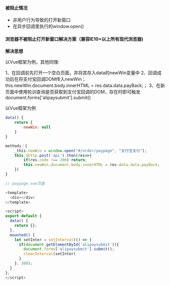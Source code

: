 #### **被阻止情况**

+ 非用户行为导致的打开新窗口
+ 在异步回调里执行的window.open()



#### **浏览器不被阻止打开新窗口解决方案（兼容IE10+以上所有现代浏览器)**

**解决思想**

以Vue框架为例，其他同理:

1、在回调前先打开一个空白页面，并将其存入data的newWin变量中
2、回调成功后在将支付宝回调DOM传入newWin；this.newWin.document.body.innerHTML = res.data.data.payBack;； 
3、在新页面中使用轮训查询是否获取到支付宝回调的DOM，存在时即可触发document.forms['alipaysubmit'].submit()



以Vue框架为例

```js
data() {
    return {
        newWin: null
    }
}

methods：{
    _this.newWin = window.open("#/order/paypage", "支付宝支付");
    this.$http.post('api').then(res=>{
        if(res.code !== 200) return;
        this.newWin.document.body.innerHTML = res.data.data.payBack;
    })
}
```

```js
// paypage.vue页面

<template>
  <div></div>
</template>

<script>
export default {
  data() {
    return {};
  },
  mounted() {
	let setInter = setInterval(() => {
      if(document.getElementById('alipaysubmit')){
        document.forms['alipaysubmit'].submit();
        clearInterval(setInter)
      }
    }, 300);
  }
};
</script>

```

